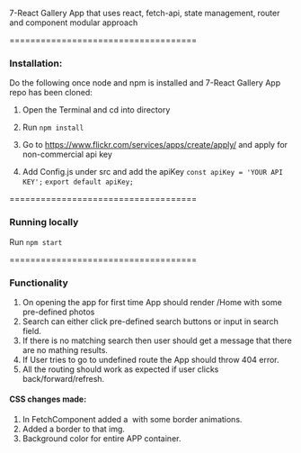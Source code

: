 7-React Gallery App that uses react, fetch-api, state management, router and component modular approach


====================================
### **Installation:**

Do the following once node and npm is installed and 7-React Gallery App repo has been cloned:
1. Open the Terminal and cd into directory

2. Run `npm install`

3. Go to https://www.flickr.com/services/apps/create/apply/ and apply for non-commercial api key

4. Add Config.js under src and add the apiKey 
   `const apiKey = 'YOUR API KEY';`
   `export default apiKey;`


====================================
### **Running locally**

Run `npm start`

====================================
### **Functionality**

1. On opening the app for first time App should render /Home with some pre-defined photos
2. Search can either click pre-defined search buttons or input in search field.
3. If there is no matching search then user should get a message that there are no mathing results.
4. If User tries to go to undefined route the App should throw 404 error.
5. All the routing should work as expected if user clicks back/forward/refresh.

#### CSS changes made:

1. In FetchComponent added a <img> with some border animations.
2. Added a border to that img.
3. Background color for entire APP container.
